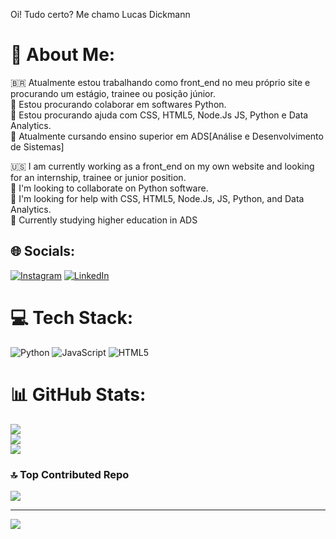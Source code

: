 Oi! Tudo certo? Me chamo Lucas Dickmann

# 💫 About Me:

🇧🇷 Atualmente estou trabalhando como front_end no meu próprio site e procurando um estágio, trainee ou posição júnior.<br>👯 Estou procurando colaborar em softwares Python. <br>🤝 Estou procurando ajuda com CSS, HTML5, Node.Js JS, Python e Data Analytics.<br>🌱 Atualmente cursando ensino superior em ADS[Análise e Desenvolvimento de Sistemas]<br>

🇺🇸 I am currently working as a front_end on my own website and looking for an internship, trainee or junior position.<br>👯 I'm looking to collaborate on Python software.<br>🤝 I'm looking for help with CSS, HTML5, Node.Js, JS, Python, and Data Analytics.<br>🌱 Currently studying higher education in ADS<br>


## 🌐 Socials:
[![Instagram](https://img.shields.io/badge/Instagram-%23E4405F.svg?logo=Instagram&logoColor=white)](https://instagram.com/luksdickmann) [![LinkedIn](https://img.shields.io/badge/LinkedIn-%230077B5.svg?logo=linkedin&logoColor=white)](https://linkedin.com/in/https://www.linkedin.com/in/lucas-dickmann) 

# 💻 Tech Stack:
![Python](https://img.shields.io/badge/python-3670A0?style=for-the-badge&logo=python&logoColor=ffdd54) ![JavaScript](https://img.shields.io/badge/javascript-%23323330.svg?style=for-the-badge&logo=javascript&logoColor=%23F7DF1E) ![HTML5](https://img.shields.io/badge/html5-%23E34F26.svg?style=for-the-badge&logo=html5&logoColor=white)
# 📊 GitHub Stats:
![](https://github-readme-stats.vercel.app/api?username=ldickmann&theme=blue-green&hide_border=false&include_all_commits=false&count_private=false)<br/>
![](https://github-readme-streak-stats.herokuapp.com/?user=ldickmann&theme=blue-green&hide_border=false)<br/>
![](https://github-readme-stats.vercel.app/api/top-langs/?username=ldickmann&theme=blue-green&hide_border=false&include_all_commits=false&count_private=false&layout=compact)

### 🔝 Top Contributed Repo
![](https://github-contributor-stats.vercel.app/api?username=ldickmann&limit=5&theme=tokyonight&combine_all_yearly_contributions=true)

---
[![](https://visitcount.itsvg.in/api?id=ldickmann&icon=0&color=7)](https://visitcount.itsvg.in)

<!-- Proudly created with GPRM ( https://gprm.itsvg.in ) -->
